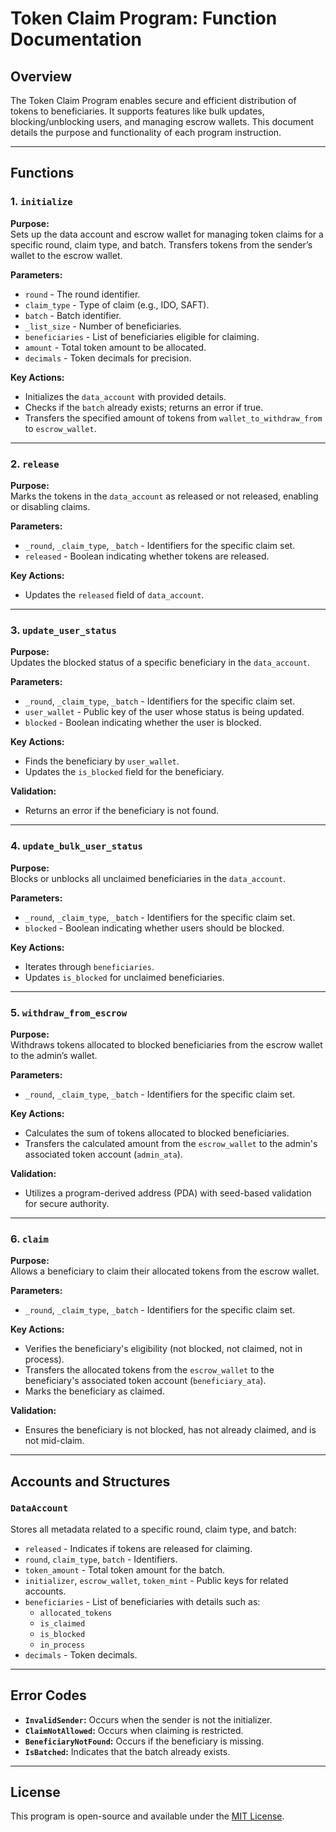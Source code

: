 # Token Claim Program: Function Documentation 

## Overview
The Token Claim Program enables secure and efficient distribution of tokens to beneficiaries. It supports features like bulk updates, blocking/unblocking users, and managing escrow wallets. This document details the purpose and functionality of each program instruction.

---

## Functions

### 1. `initialize`
**Purpose:**  
Sets up the data account and escrow wallet for managing token claims for a specific round, claim type, and batch. Transfers tokens from the sender’s wallet to the escrow wallet.

**Parameters:**  
- `round` - The round identifier.
- `claim_type` - Type of claim (e.g., IDO, SAFT).
- `batch` - Batch identifier.
- `_list_size` - Number of beneficiaries.
- `beneficiaries` - List of beneficiaries eligible for claiming.
- `amount` - Total token amount to be allocated.
- `decimals` - Token decimals for precision.

**Key Actions:**  
- Initializes the `data_account` with provided details.
- Checks if the `batch` already exists; returns an error if true.
- Transfers the specified amount of tokens from `wallet_to_withdraw_from` to `escrow_wallet`.

---

### 2. `release`
**Purpose:**  
Marks the tokens in the `data_account` as released or not released, enabling or disabling claims.

**Parameters:**  
- `_round`, `_claim_type`, `_batch` - Identifiers for the specific claim set.
- `released` - Boolean indicating whether tokens are released.

**Key Actions:**  
- Updates the `released` field of `data_account`.

---

### 3. `update_user_status`
**Purpose:**  
Updates the blocked status of a specific beneficiary in the `data_account`.

**Parameters:**  
- `_round`, `_claim_type`, `_batch` - Identifiers for the specific claim set.
- `user_wallet` - Public key of the user whose status is being updated.
- `blocked` - Boolean indicating whether the user is blocked.

**Key Actions:**  
- Finds the beneficiary by `user_wallet`.
- Updates the `is_blocked` field for the beneficiary.

**Validation:**  
- Returns an error if the beneficiary is not found.

---

### 4. `update_bulk_user_status`
**Purpose:**  
Blocks or unblocks all unclaimed beneficiaries in the `data_account`.

**Parameters:**  
- `_round`, `_claim_type`, `_batch` - Identifiers for the specific claim set.
- `blocked` - Boolean indicating whether users should be blocked.

**Key Actions:**  
- Iterates through `beneficiaries`.
- Updates `is_blocked` for unclaimed beneficiaries.

---

### 5. `withdraw_from_escrow`
**Purpose:**  
Withdraws tokens allocated to blocked beneficiaries from the escrow wallet to the admin’s wallet.

**Parameters:**  
- `_round`, `_claim_type`, `_batch` - Identifiers for the specific claim set.

**Key Actions:**  
- Calculates the sum of tokens allocated to blocked beneficiaries.
- Transfers the calculated amount from the `escrow_wallet` to the admin's associated token account (`admin_ata`).

**Validation:**  
- Utilizes a program-derived address (PDA) with seed-based validation for secure authority.

---

### 6. `claim`
**Purpose:**  
Allows a beneficiary to claim their allocated tokens from the escrow wallet.

**Parameters:**  
- `_round`, `_claim_type`, `_batch` - Identifiers for the specific claim set.

**Key Actions:**  
- Verifies the beneficiary's eligibility (not blocked, not claimed, not in process).
- Transfers the allocated tokens from the `escrow_wallet` to the beneficiary's associated token account (`beneficiary_ata`).
- Marks the beneficiary as claimed.

**Validation:**  
- Ensures the beneficiary is not blocked, has not already claimed, and is not mid-claim.

---

## Accounts and Structures

### `DataAccount`
Stores all metadata related to a specific round, claim type, and batch:
- `released` - Indicates if tokens are released for claiming.
- `round`, `claim_type`, `batch` - Identifiers.
- `token_amount` - Total token amount for the batch.
- `initializer`, `escrow_wallet`, `token_mint` - Public keys for related accounts.
- `beneficiaries` - List of beneficiaries with details such as:
  - `allocated_tokens`
  - `is_claimed`
  - `is_blocked`
  - `in_process`
- `decimals` - Token decimals.

---

## Error Codes
- **`InvalidSender`:** Occurs when the sender is not the initializer.
- **`ClaimNotAllowed`:** Occurs when claiming is restricted.
- **`BeneficiaryNotFound`:** Occurs if the beneficiary is missing.
- **`IsBatched`:** Indicates that the batch already exists.

---

## License
This program is open-source and available under the [MIT License](LICENSE).

